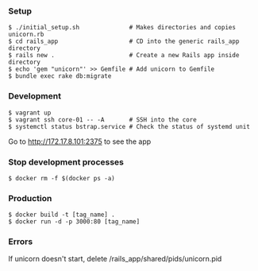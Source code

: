 ### Setup
```
$ ./initial_setup.sh              # Makes directories and copies unicorn.rb
$ cd rails_app                    # CD into the generic rails_app directory
$ rails new .                     # Create a new Rails app inside directory
$ echo 'gem "unicorn"' >> Gemfile # Add unicorn to Gemfile
$ bundle exec rake db:migrate
```

### Development
```
$ vagrant up
$ vagrant ssh core-01 -- -A       # SSH into the core
$ systemctl status bstrap.service # Check the status of systemd unit
```
Go to http://172.17.8.101:2375 to see the app

### Stop development processes
```
$ docker rm -f $(docker ps -a)
```

### Production
```
$ docker build -t [tag_name] .
$ docker run -d -p 3000:80 [tag_name]
```

### Errors
If unicorn doesn't start, delete /rails_app/shared/pids/unicorn.pid
